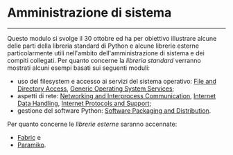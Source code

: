 # Amministrazione di sistema

---

Questo modulo si svolge il 30 ottobre ed ha per obiettivo illustrare alcune
delle parti della libreria standard di Python e alcune librerie esterne
particolarmente utili nell'ambito dell'amministrazione di sistema e dei compiti
collegati. Per quanto concerne la *libreria standard* verranno mostrati alcuni
esempi basati sui seguenti moduli:

* uso del filesystem e accesso ai servizi del sistema operativo:
  [File and Directory Access](https://docs.python.org/3/library/filesys.html),
  [Generic Operating System Services](https://docs.python.org/3/library/allos.html);
* aspetti di rete:
  [Networking and Interprocess Communication](https://docs.python.org/3/library/ipc.html),
  [Internet Data Handling](https://docs.python.org/3/library/netdata.html), 
  [Internet Protocols and Support](https://docs.python.org/3/library/internet.html);
* gestione del software Python:
  [Software Packaging and Distribution](https://docs.python.org/3/library/distribution.html).

Per quanto concerne le *librerie esterne* saranno accennate:

* [Fabric](http://www.fabfile.org/) e 
* [Paramiko](http://www.paramiko.org/).

